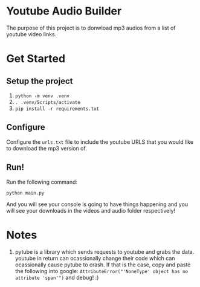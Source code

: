 # Youtube Audio Builder

The purpose of this project is to donwload mp3 audios from a list of youtube video links.

# Get Started

## Setup the project

1. `python -m venv .venv`
2. `. .venv/Scripts/activate`
3. `pip install -r requirements.txt`

## Configure

Configure the `urls.txt` file to include the youtube URLS that you would like to download the mp3 version of.

## Run!

Run the following command:

`python main.py`

And you will see your console is going to have things happening and you will see your downloads in the videos and audio folder respectively!

# Notes

1. pytube is a library which sends requests to youtube and grabs the data. youtube in return can ocassionally change their code which can ocassionally cause pytube to crash. If that is the case, copy and paste the following into google: `AttributeError("'NoneType' object has no attribute 'span'")` and debug! :)